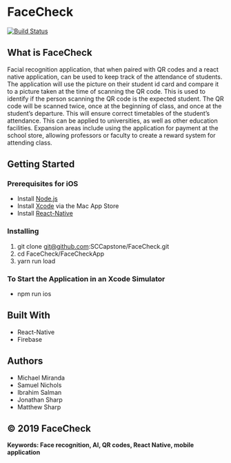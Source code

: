 # FaceCheck

[![Build Status](https://travis-ci.com/SCCapstone/FaceCheck.svg?token=eiKCbjzezvQmo3HdzB8y&branch=master)](https://travis-ci.com/SCCapstone/FaceCheck)

## What is FaceCheck
Facial recognition application, that when paired with QR codes and a react native application, can be used to keep track of the attendance of students. The application will use the picture on their student id card and compare it to a picture taken at the time of scanning the QR code. This is used to identify if the person scanning the QR code is the expected student. The QR code will be scanned twice, once at the beginning of class, and once at the student’s departure. This will ensure correct timetables of the student’s attendance. This can be applied to universities, as well as other education facilities. Expansion areas include using the application for payment at the school store, allowing professors or faculty to create a reward system for attending class.

## Getting Started

### Prerequisites for iOS
- Install [Node.js](https://nodejs.org/en/download/)
- Install [Xcode](https://apps.apple.com/us/app/xcode/id497799835?mt=12) via the Mac App Store
- Install [React-Native](https://facebook.github.io/react-native/docs/getting-started)


### Installing
1. git clone git@github.com:SCCapstone/FaceCheck.git
2. cd FaceCheck/FaceCheckApp
3. yarn run load

### To Start the Application in an Xcode Simulator
- npm run ios

## Built With
- React-Native
- Firebase

## Authors
- Michael Miranda
- Samuel Nichols
- Ibrahim Salman
- Jonathan Sharp
- Matthew Sharp

## **©** 2019 FaceCheck

**Keywords: Face recognition, AI, QR codes, React Native, mobile application**
